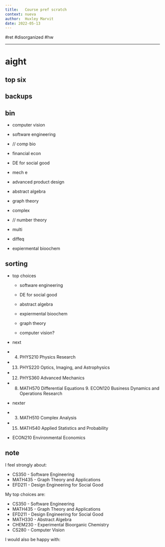 ```yaml
---
title:   Course pref scratch 
context: nueva
author:  Huxley Marvit
date: 2022-05-13
---
```


 #ret #disorganized  #hw  
***

# aight



## top six

## backups 


## bin
- computer vision
- software engineering 
- // comp bio

- financial econ
- DE for social good
- mech e
- advanced product design

- abstract algebra
- graph theory 
- complex
- // number theory
- multi
- diffeq
- expiermental bioochem

## sorting

- top choices 
	- software engineering 
	- DE for social good
	- abstract algebra
	- expiermental bioochem
	- graph theory 
	
	- computer vision?

- next 
 -  4. PHYS210 Physics Research
 - 13. PHYS220 Optics, Imaging, and Astrophysics
 -  12. PHYS360 Advanced Mechanics 
 -  8. MATH570 Differential Equations 9. ECON120 Business Dynamics and Operations Research
- nexter
 -  3. MATH510 Complex Analysis
 -  15. MATH540 Applied Statistics and Probability
 -  ECON210 Environmental Economics
	
## note
I feel strongly about: 
- CS350 - Software Engineering
- MATH435 - Graph Theory and Applications
- EFD211 - Design Engineering for Social Good

My top choices are: 
- CS350 - Software Engineering
- MATH435 - Graph Theory and Applications
- EFD211 - Design Engineering for Social Good
- MATH330 - Abstract Algebra
- CHEM230 - Experimental Bioorganic Chemistry
- CS280 - Computer Vision

I would also be happy with: 


























